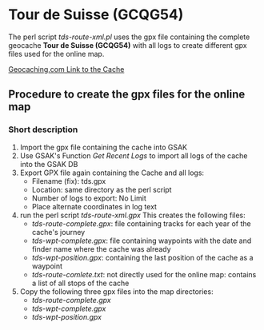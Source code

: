 Tour de Suisse (GCQG54)
=======================
The perl script *tds-route-xml.pl* uses the gpx file containing the complete geocache **Tour de Suisse (GCQG54)** with all logs to create different gpx files used for the online map.

[Geocaching.com Link to the Cache](http://coord.info/GCQG54)

Procedure to create the gpx files for the online map
----------------------------------------------------
### Short description

1.  Import the gpx file containing the cache into GSAK
2.  Use GSAK's Function *Get Recent Logs* to import all logs of the cache into the GSAK DB
3.  Export GPX file again containing the Cache and all logs:
    - Filename (fix): tds.gpx
    - Location: same directory as the perl script
    - Number of logs to export: No Limit
    - Place alternate coordinates in log text
4.  run the perl script *tds-route-xml.gpx*
    This creates the following files:
    - *tds-route-complete.gpx*: file containing tracks for each year of the cache's journey
    - *tds-wpt-complete.gpx*: file containing waypoints with the date and finder name where the cache was already
    - *tds-wpt-position.gpx*: containing the last position of the cache as a waypoint
    - *tds-route-comlete.txt*: not directly used for the online map: contains a list of all stops of the cache
5.  Copy the following three gpx files into the map directories:
    - *tds-route-complete.gpx*
    - *tds-wpt-complete.gpx*
    - *tds-wpt-position.gpx*
	
